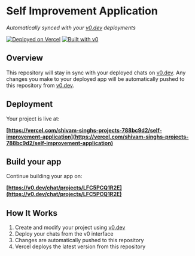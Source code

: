 # Self Improvement Application

*Automatically synced with your [v0.dev](https://v0.dev) deployments*

[![Deployed on Vercel](https://img.shields.io/badge/Deployed%20on-Vercel-black?style=for-the-badge&logo=vercel)](https://vercel.com/shivam-singhs-projects-788bc9d2/self-improvement-application)
[![Built with v0](https://img.shields.io/badge/Built%20with-v0.dev-black?style=for-the-badge)](https://v0.dev/chat/projects/LFC5PCQ1R2E)

## Overview

This repository will stay in sync with your deployed chats on [v0.dev](https://v0.dev).
Any changes you make to your deployed app will be automatically pushed to this repository from [v0.dev](https://v0.dev).

## Deployment

Your project is live at:

**[https://vercel.com/shivam-singhs-projects-788bc9d2/self-improvement-application](https://vercel.com/shivam-singhs-projects-788bc9d2/self-improvement-application)**

## Build your app

Continue building your app on:

**[https://v0.dev/chat/projects/LFC5PCQ1R2E](https://v0.dev/chat/projects/LFC5PCQ1R2E)**

## How It Works

1. Create and modify your project using [v0.dev](https://v0.dev)
2. Deploy your chats from the v0 interface
3. Changes are automatically pushed to this repository
4. Vercel deploys the latest version from this repository